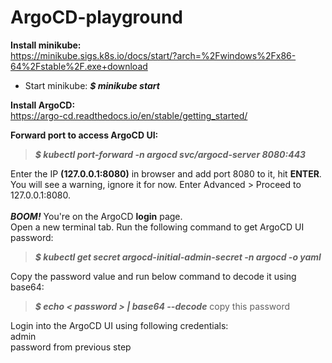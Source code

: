 # ArgoCD-playground

**Install minikube:**<br>
https://minikube.sigs.k8s.io/docs/start/?arch=%2Fwindows%2Fx86-64%2Fstable%2F.exe+download <br>

* Start minikube: ***$ minikube start*** <br>

**Install ArgoCD:**<br>
https://argo-cd.readthedocs.io/en/stable/getting_started/ <br>

**Forward port to access ArgoCD UI:**<br>
>***$ kubectl port-forward -n argocd svc/argocd-server 8080:443*** <br>

Enter the IP **(127.0.0.1:8080)** in browser and add port 8080 to it, hit **ENTER**. <br> You will see a warning, ignore it for now.
Enter Advanced > Proceed to 127.0.0.1:8080. <br><br>
***BOOM!*** You're on the ArgoCD **login** page.<br>
Open a new terminal tab. Run the following command to get ArgoCD UI password:<br>

>***$ kubectl get secret argocd-initial-admin-secret -n argocd -o yaml*** <br>

Copy the password value and run below command to decode it using base64:
>***$ echo < password > | base64 --decode***
copy this password<br>

Login into the ArgoCD UI using following credentials:<br>
admin<br>
password from previous step